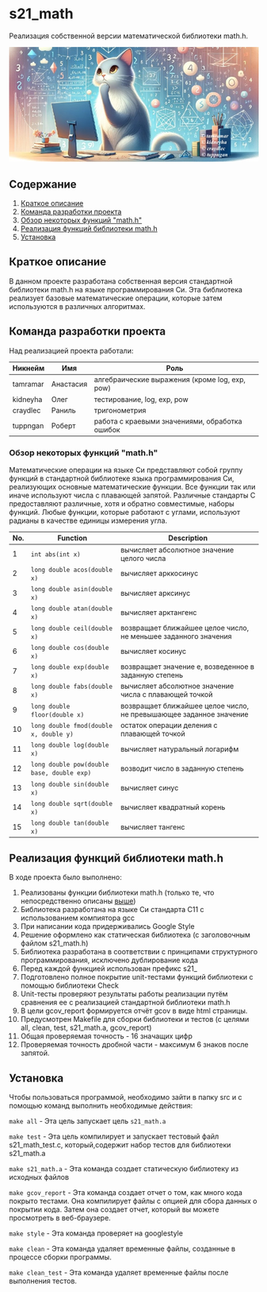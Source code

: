 # s21_math

Реализация собственной версии математической библиотеки math.h.

![s21_math](/images/logo.jpeg)

## Содержание

1. [Краткое описание](#Краткое-описание)  
2. [Команда разработки проекта](#Команда-разработки-проекта) 
3. [Обзор некоторых функций "math.h"](#Обзор-некоторых-функций-"math.h") 
4. [Реализация функций библиотеки math.h](#Реализация-функций-библиотеки-math.h) 
5. [Установка](#Установка)  

## Краткое описание  

В данном проекте разработана собственная версия стандартной библиотеки math.h на языке программирования Си. Эта библиотека реализует базовые математические операции, которые затем используются в различных алгоритмах. 


## Команда разработки проекта

Над реализацией проекта работали:

| Никнейм   | Имя       | Роль                                                       |
|-----------|-----------|------------------------------------------------------------|
| tamramar  | Анастасия | алгебраические выражения (кроме log, exp, pow)             |
| kidneyha  | Олег      | тестирование, log, exp, pow                                |
| craydlec  | Раниль    | тригонометрия                                              |
| tuppngan  | Роберт    | работа с краевыми значениями, обработка ошибок             | 

### Обзор некоторых функций "math.h"

Математические операции на языке Си представляют собой группу функций в стандартной библиотеке языка программирования Си, реализующих основные математические функции. Все функции так или иначе используют числа с плавающей запятой. Различные стандарты C предоставляют различные, хотя и обратно совместимые, наборы функций. Любые функции, которые работают с углами, используют радианы в качестве единицы измерения угла. 

| No. | Function | Description |
| --- | -------- | ----------- |
| 1 | `int abs(int x)` | вычисляет абсолютное значение целого числа |
| 2 | `long double acos(double x)` | вычисляет арккосинус |
| 3 | `long double asin(double x)` | вычисляет арксинус |
| 4 | `long double atan(double x)` | вычисляет арктангенс |
| 5 | `long double ceil(double x)` | возвращает ближайшее целое число, не меньшее заданного значения |
| 6 | `long double cos(double x)` | вычисляет косинус |
| 7 | `long double exp(double x)` | возвращает значение e, возведенное в заданную степень |
| 8 | `long double fabs(double x)` | вычисляет абсолютное значение числа с плавающей точкой |
| 9 | `long double floor(double x)` | возвращает ближайшее целое число, не превышающее заданное значение |
| 10 | `long double fmod(double x, double y)` | остаток операции деления с плавающей точкой |
| 11 | `long double log(double x)` | вычисляет натуральный логарифм |
| 12 | `long double pow(double base, double exp)` | возводит число в заданную степень |
| 13 | `long double sin(double x)` | вычисляет синус |
| 14 | `long double sqrt(double x)` | вычисляет квадратный корень |
| 15 | `long double tan(double x)` | вычисляет тангенс |  

## Реализация функций библиотеки math.h

В ходе проекта было выполнено:
1. Реализованы функции библиотеки math.h (только те, что непосредственно описаны [выше](#обзор-некоторых-функций-mathh))
2. Библиотека разработана на языке Си стандарта C11 с использованием компиятора gcc 
3. При написании кода придерживались Google Style
4. Решение оформлено как статическая библиотека (с заголовочным файлом s21_math.h)
5. Библиотека разработана в соответствии с принципами структурного программирования, исключено дублирование кода
6. Перед каждой функцией использован префикс s21_
7. Подготовлено полное покрытие unit-тестами функций библиотеки c помощью библиотеки Check
8. Unit-тесты проверяют результаты работы реализации путём сравнения ее с реализацией стандартной библиотеки math.h
9. В цели gcov_report формируется отчёт gcov в виде html страницы. 
10. Предусмотрен Makefile для сборки библиотеки и тестов (с целями all, clean, test, s21_math.a, gcov_report)  
11. Общая проверяемая точность - 16 значащих цифр
12. Проверяемая точность дробной части - максимум 6 знаков после запятой.

## Установка

Чтобы пользоваться программой, необходимо зайти в папку src и с помощью команд выполнить необходимые действия:

`make all` - Эта цель запускает цель `s21_math.a`

`make test` - Эта цель компилирует и запускает тестовый файл s21_math_test.c, который,содержит набор тестов для библиотеки s21_math.a

`make s21_math.a` - Эта команда создает статическую библиотеку из исходных файлов

`make gcov_report` - Эта команда создает отчет о том, как много кода покрыто тестами. Она компилирует файлы с опцией для сбора данных о покрытии кода. Затем она создает отчет, который вы можете просмотреть в веб-браузере.

`make style` - Эта команда проверяет на googlestyle

`make clean` - Эта команда удаляет временные файлы, созданные в процессе сборки программы.

`make clean_test` - Эта команда удаляет временные файлы после выполнения тестов.
